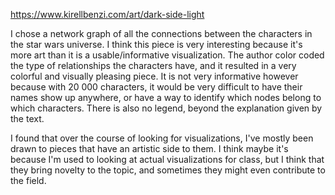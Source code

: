 https://www.kirellbenzi.com/art/dark-side-light

I chose a network graph of all the connections between the characters in the star wars universe. I think this piece is very interesting because it's more art than it is a usable/informative visualization. The author color coded the type of relationships the characters have, and it resulted in a very colorful and visually pleasing piece. It is not very informative however because with 20 000 characters, it would be very difficult to have their names show up anywhere, or have a way to identify which nodes belong to which characters. There is also no legend, beyond the explanation given by the text.

I found that over the course of looking for visualizations, I've mostly been drawn to pieces that have an artistic side to them. I think maybe it's because I'm used to looking at actual visualizations for class, but I think that they bring novelty to the topic, and sometimes they might even contribute to the field.
